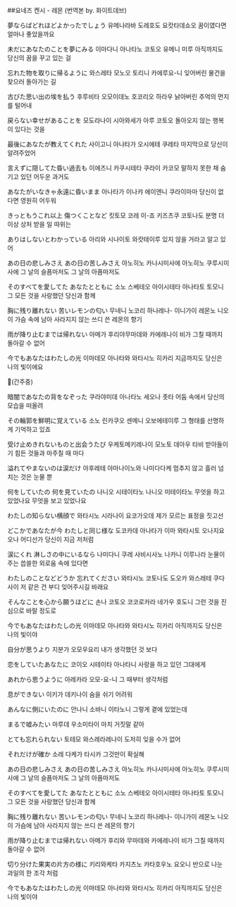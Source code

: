 ##요네즈 켄시 - 레몬 (번역본 by. 화이트데브)

夢ならばどれほどよかったでしょう
유메나라바 도레호도 요캇타데쇼오
꿈이였다면 얼마나 좋았을까요

未だにあなたのことを夢にみる
이마다니 아나타노 코토오 유메니 미루
아직까지도 당신의 꿈을 꾸고 있는 걸

忘れた物を取りに帰るように
와스레타 모노오 토리니 카에루요-니 
잊어버린 물건을 찾으러 돌아가는 길

古びた思い出の埃を払う
후루비타 오모이데노 호코리오 하라우
낡아버린 추억의 먼지를 털어내

戻らない幸せがあることを
모도라나이 시아와세가 아루 코토오
돌아오지 않는 행복이 있다는 것을

最後にあなたが教えてくれた
사이고니 아나타가 오시에테 쿠레타
마지막으로 당신이 알려주었어

言えずに隠してた昏い過去も
이에즈니 카쿠시테타 쿠라이 카코모
말하지 못한 채 숨기고 있던 어두운 과거도

あなたがいなきゃ永遠に昏いまま
아나타가 이나캬 에이엔니 쿠라이마마
당신이 없다면 영원히 어두워

きっともうこれ以上 傷つくことなど
킷토모 코레 이-죠 키즈츠쿠 코토나도
분명 더 이상 상처 받을 일 따위는

ありはしないとわかっている
아리와 시나이토 와캇테이루
있지 않을 거라고 알고 있어

あの日の悲しみさえ あの日の苦しみさえ
아노히노 카나시미사에 아노히노 쿠루시미사에
그 날의 슬픔마저도 그 날의 아픔마저도

そのすべてを愛してた あなたとともに
소노 스베테오 아이시테타 아나타토 토모니
그 모든 것을 사랑했던 당신과 함께

胸に残り離れない 苦いレモンの匂い
무네니 노코리 하나레나- 이니가이 레몬노 니오이
가슴 속에 남아 사라지지 않는 쓰디 쓴 레몬의 향기

雨が降り止むまでは帰れない
아메가 후리야무마데와 카에레나이
비가 그칠 때까지 돌아갈 수 없어

今でもあなたはわたしの光
이마데모 아나타와 와타시노 히카리
지금까지도 당신은 나의 빛이에요


(간주중)


暗闇であなたの背をなぞった
쿠라야미데 아나타노 세오나 좃타
어둠 속에서 당신의 모습을 떠올려

その輪郭を鮮明に覚えている
소노 린카쿠오 센메니 오보에테이루
그 형태를 선명하게 기억하고 있죠

受け止めきれないものと出会うたび
우케토메키레나이 모노토 데아우 타비
받아들이기 힘든 것들과 마주칠 때 마다

溢れてやまないのは涙だけ
아후레테 야마나이노와 나미다다케
멈추지 않고 흘러 넘치는 것은 눈물 뿐

何をしていたの 何を見ていたの
나니오 시테이타노 나니오 미테이타노
무엇을 하고 있었나요 무엇을 보고 있었나요

わたしの知らない横顔で
와타시노 시라나이 요코가오데
제가 모르는 표정을 짓고선

どこかであなたが今 わたしと同じ様な
도코카데 아나타가 이마 와타시토 오나지요오나
어디선가 당신이 지금 저처럼

涙にくれ 淋しさの中にいるなら
나미다니 쿠레 사비시사노 나카니 이루나라
눈물이 주는 씁쓸한 외로움 속에 있다면

わたしのことなどどうか 忘れてください
와타시노 코토나도 도오카 와스레테 쿠다사이
저 같은 건 부디 잊어주시길 바래요

そんなことを心から願うほどに
손나 코토오 코코로카라 네가우 호도니
그런 것을 진심으로 바랄 정도로

今でもあなたはわたしの光
이마데모 아나타와 와타시노 히카리
아직까지도 당신은 나의 빛이야

自分が思うより
지분가 오모우요리
내가 생각했던 것 보다

恋をしていたあなたに
코이오 시테이타 아나타니
사랑을 하고 있던 그대에게

あれから思うように
아레카라 오모-요-니
그 때부터 생각처럼

息ができない
이키가 데키나이
숨을 쉬기 어려워

あんなに側にいたのに
안나니 소바니 이타노니
그렇게 곁에 있었는데

まるで嘘みたい
마루데 우소미타이
마치 거짓말 같아

とても忘れられない
토테모 와스레라레나이
도저히 잊을 수가 없어

それだけが確か
소레 다케가 타시카
그것만이 확실해

あの日の悲しみさえ あの日の苦しみさえ
아노히노 카나시미사에 아노히노 쿠루시미사에
그 날의 슬픔마저도 그 날의 아픔마저도

そのすべてを愛してた あなたとともに
소노 스베테오 아이시테타 아나타토 토모니
그 모든 것을 사랑했던 당신과 함께

胸に残り離れない 苦いレモンの匂い
무네니 노코리 하나레나- 이니가이 레몬노 니오이
가슴에 남아 사라지지 않는 쓰디 쓴 레몬의 향기

雨が降り止むまでは帰れない
아메가 후리와 무마데와 카에레나이
비가 그칠 때까지 돌아갈 수 없어

切り分けた果実の片方の様に
키리와케타 카지츠노 카타호우노 요오니
반으로 나눈 과일의 한 조각 처럼

今でもあなたはわたしの光
이마데모 아나타와 와타시노 히카리
아직까지도 당신은 나의 빛이야